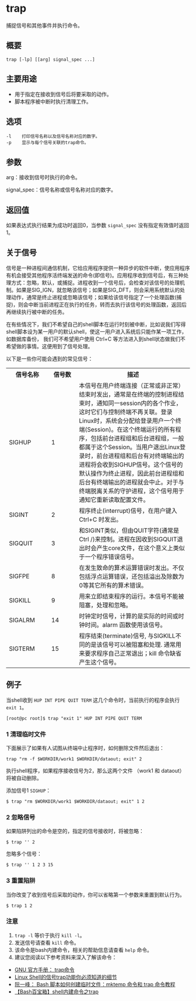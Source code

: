 trap
===

捕捉信号和其他事件并执行命令。

## 概要

```shell
trap [-lp] [[arg] signal_spec ...]
```

## 主要用途

- 用于指定在接收到信号后将要采取的动作。
- 脚本程序被中断时执行清理工作。

## 选项

```shell
-l    打印信号名称以及信号名称对应的数字。
-p    显示与每个信号关联的trap命令。
```

## 参数

arg：接收到信号时执行的命令。
 
signal_spec：信号名称或信号名称对应的数字。

## 返回值

如果表达式执行结果为成功时返回0，当参数 `signal_spec` 没有指定有效值时返回1。

## 关于信号

信号是一种进程间通信机制，它给应用程序提供一种异步的软件中断，使应用程序有机会接受其他程序活终端发送的命令(即信号)。应用程序收到信号后，有三种处理方式：忽略，默认，或捕捉。进程收到一个信号后，会检查对该信号的处理机制。如果是SIG_IGN，就忽略该信号；如果是SIG_DFT，则会采用系统默认的处理动作，通常是终止进程或忽略该信号；如果给该信号指定了一个处理函数(捕捉)，则会中断当前进程正在执行的任务，转而去执行该信号的处理函数，返回后再继续执行被中断的任务。

在有些情况下，我们不希望自己的shell脚本在运行时刻被中断，比如说我们写得shell脚本设为某一用户的默认shell，使这一用户进入系统后只能作某一项工作，如数据库备份， 我们可不希望用户使用 Ctrl+C 等方法进入到shell状态做我们不希望做的事情。这便用到了信号处理。

以下是一些你可能会遇到的常见信号：

<table>
<tbody>
<tr>
<th width="100">信号名称</th>
<th width="60">信号数</th>
<th>描述</th>
</tr>
<tr>
<td>SIGHUP</td>
<td>1</td>
<td>本信号在用户终端连接（正常或非正常）结束时发出，通常是在终端的控制进程结束时，通知同一session内的各个作业，这时它们与控制终端不再关联。登录Linux时，系统会分配给登录用户一个终端(Session)。在这个终端运行的所有程序，包括前台进程组和后台进程组，一般都属于这个Session。当用户退出Linux登录时，前台进程组和后台有对终端输出的进程将会收到SIGHUP信号。这个信号的默认操作为终止进程，因此前台进程组和后台有终端输出的进程就会中止。对于与终端脱离关系的守护进程，这个信号用于通知它重新读取配置文件。</td>
</tr>
<tr>
<td>SIGINT</td>
<td>2</td>
<td>程序终止(interrupt)信号，在用户键入 Ctrl+C 时发出。</td>
</tr>
<tr>
<td>SIGQUIT</td>
<td>3</td>
<td>和SIGINT类似，但由QUIT字符(通常是Ctrl /)来控制。进程在因收到SIGQUIT退出时会产生core文件，在这个意义上类似于一个程序错误信号。</td>
</tr>
<tr>
<td>SIGFPE</td>
<td>8</td>
<td>在发生致命的算术运算错误时发出。不仅包括浮点运算错误，还包括溢出及除数为0等其它所有的算术错误。</td>
</tr>
<tr>
<td>SIGKILL</td>
<td>9</td>
<td>用来立即结束程序的运行。本信号不能被阻塞，处理和忽略。</td>
</tr>
<tr>
<td>SIGALRM</td>
<td>14</td>
<td>时钟定时信号，计算的是实际的时间或时钟时间。alarm 函数使用该信号。</td>
</tr>
<tr>
<td>SIGTERM</td>
<td>15</td>
<td>程序结束(terminate)信号, 与SIGKILL不同的是该信号可以被阻塞和处理. 通常用来要求程序自己正常退出；kill 命令缺省产生这个信号。</td>
</tr>
</tbody>
</table>


## 例子

当shell收到 `HUP INT PIPE QUIT TERM` 这几个命令时，当前执行的程序会执行 `exit 1`。

```shell
[root@pc root]$ trap "exit 1" HUP INT PIPE QUIT TERM
```

### 1 清理临时文件

下面展示了如果有人试图从终端中止程序时，如何删除文件然后退出：

```shell
trap "rm -f $WORKDIR/work1 $WORKDIR/dataout; exit" 2
```

执行shell程序，如果程序接收信号为2，那么这两个文件 （work1 和 dataout） 将被自动删除。

添加信号1 `SIGHUP`：

```shell
$ trap "rm $WORKDIR/work1 $WORKDIR/dataout; exit" 1 2
```

### 2 忽略信号

如果陷阱列出的命令是空的，指定的信号接收时，将被忽略：

```shell
$ trap '' 2
```

忽略多个信号：

```shell
$ trap '' 1 2 3 15
```


### 3 重置陷阱

当你改变了收到信号后采取的动作，你可以省略第一个参数来重置到默认行为。

```shell
$ trap 1 2
```


### 注意

1. `trap -l` 等价于执行 `kill -l`。
2. 发送信号请查看 `kill` 命令。
3. 该命令是bash内建命令，相关的帮助信息请查看 `help` 命令。
4. 建议您阅读以下参考资料来深入了解该命令：

- [GNU 官方手册： trap命令](https://www.gnu.org/software/bash/manual/html_node/Bourne-Shell-Builtins.html#index-trap)
- [Linux Shell的信号trap功能你必须知道的细节](https://blog.csdn.net/elbort/article/details/8525599)
- [阮一峰： Bash 脚本如何创建临时文件：mktemp 命令和 trap 命令教程](http://www.ruanyifeng.com/blog/2019/12/mktemp.html)
- [【Bash百宝箱】shell内建命令之trap](https://blog.csdn.net/iEearth/article/details/52612557)

 
